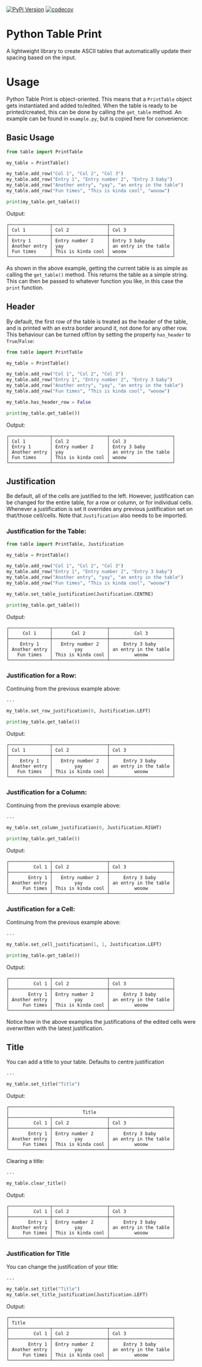 [![PyPi Version](https://img.shields.io/badge/dynamic/toml?url=https%3A%2F%2Fraw.githubusercontent.com%2FZandwhich%2FPython-Table-Print%2Fmaster%2Fpyproject.toml&query=project.version&label=version&color=bright%20green
)](https://pypi.org/project/python-table-print/) [![codecov](https://img.shields.io/codecov/c/github/Zandwhich/Python-Table-Print?logo=codecov)](https://app.codecov.io/github/Zandwhich/Python-Table-Print)

# Python Table Print
A lightweight library to create ASCII tables that automaticallly update their spacing based on the input.

# Usage

Python Table Print is object-oriented. This means that a `PrintTable` object gets instantiated and added to/edited. When the table is ready to be printed/created, this can be done by calling the `get_table` method. An example can be found in `example.py`, but is copied here for convenience:

## Basic Usage

```python
from table import PrintTable

my_table = PrintTable()

my_table.add_row("Col 1", "Col 2", "Col 3")
my_table.add_row("Entry 1", "Entry number 2", "Entry 3 baby")
my_table.add_row("Another entry", "yay", "an entry in the table")
my_table.add_row("Fun times", "This is kinda cool", "wooow")

print(my_table.get_table())
```

Output:
```
┌───────────────┬────────────────────┬───────────────────────┐
│ Col 1         │ Col 2              │ Col 3                 │
├───────────────┼────────────────────┼───────────────────────┤
│ Entry 1       │ Entry number 2     │ Entry 3 baby          │
│ Another entry │ yay                │ an entry in the table │
│ Fun times     │ This is kinda cool │ wooow                 │
└───────────────┴────────────────────┴───────────────────────┘
```

As shown in the above example, getting the current table is as simple as calling the `get_table()` method. This returns the table as a simple string. This can then be passed to whatever function you like, in this case the `print` function.

## Header

By default, the first row of the table is treated as the header of the table, and is printed with an extra border around it, not done for any other row. This behaviour can be turned off/on by setting the property `has_header` to `True`/`False`:

```python
from table import PrintTable

my_table = PrintTable()

my_table.add_row("Col 1", "Col 2", "Col 3")
my_table.add_row("Entry 1", "Entry number 2", "Entry 3 baby")
my_table.add_row("Another entry", "yay", "an entry in the table")
my_table.add_row("Fun times", "This is kinda cool", "wooow")

my_table.has_header_row = False

print(my_table.get_table())
```

Output:
```
┌───────────────┬────────────────────┬───────────────────────┐
│ Col 1         │ Col 2              │ Col 3                 │
│ Entry 1       │ Entry number 2     │ Entry 3 baby          │
│ Another entry │ yay                │ an entry in the table │
│ Fun times     │ This is kinda cool │ wooow                 │
└───────────────┴────────────────────┴───────────────────────┘
```

## Justification

Be default, all of the cells are justified to the left. However, justification can be changed for the entire table, for a row or column, or for individual cells. Whenever a justification is set it overrides any previous justification set on that/those cell/cells. Note that `Justification` also needs to be imported.

### Justification for the Table:

```python
from table import PrintTable, Justification

my_table = PrintTable()

my_table.add_row("Col 1", "Col 2", "Col 3")
my_table.add_row("Entry 1", "Entry number 2", "Entry 3 baby")
my_table.add_row("Another entry", "yay", "an entry in the table")
my_table.add_row("Fun times", "This is kinda cool", "wooow")

my_table.set_table_justification(Justification.CENTRE)

print(my_table.get_table())
```

Output:
```
┌───────────────┬────────────────────┬───────────────────────┐
│     Col 1     │       Col 2        │         Col 3         │
├───────────────┼────────────────────┼───────────────────────┤
│    Entry 1    │   Entry number 2   │     Entry 3 baby      │
│ Another entry │        yay         │ an entry in the table │
│   Fun times   │ This is kinda cool │         wooow         │
└───────────────┴────────────────────┴───────────────────────┘
```

### Justification for a Row:

Continuing from the previous example above:
```python
...

my_table.set_row_justification(0, Justification.LEFT)

print(my_table.get_table())
```

Output:
```
┌───────────────┬────────────────────┬───────────────────────┐
│ Col 1         │ Col 2              │ Col 3                 │
├───────────────┼────────────────────┼───────────────────────┤
│    Entry 1    │   Entry number 2   │     Entry 3 baby      │
│ Another entry │        yay         │ an entry in the table │
│   Fun times   │ This is kinda cool │         wooow         │
└───────────────┴────────────────────┴───────────────────────┘
```

### Justification for a Column:

Continuing from the previous example above:
```python
...

my_table.set_column_justification(0, Justification.RIGHT)

print(my_table.get_table())
```

Output:
```
┌───────────────┬────────────────────┬───────────────────────┐
│         Col 1 │ Col 2              │ Col 3                 │
├───────────────┼────────────────────┼───────────────────────┤
│       Entry 1 │   Entry number 2   │     Entry 3 baby      │
│ Another entry │        yay         │ an entry in the table │
│     Fun times │ This is kinda cool │         wooow         │
└───────────────┴────────────────────┴───────────────────────┘
```

### Justification for a Cell:

Continuing from the previous example above:
```python
...

my_table.set_cell_justification(1, 1, Justification.LEFT)

print(my_table.get_table())
```

Output:
```
┌───────────────┬────────────────────┬───────────────────────┐
│         Col 1 │ Col 2              │ Col 3                 │
├───────────────┼────────────────────┼───────────────────────┤
│       Entry 1 │ Entry number 2     │     Entry 3 baby      │
│ Another entry │        yay         │ an entry in the table │
│     Fun times │ This is kinda cool │         wooow         │
└───────────────┴────────────────────┴───────────────────────┘
```

Notice how in the above examples the justifications of the edited cells were overwritten with the latest justification.

## Title

You can add a title to your table. Defaults to centre justification

```python
...

my_table.set_title("Title")
```

Output:
```
┌────────────────────────────────────────────────────────────┐
│                           Title                            │
├───────────────┬────────────────────┬───────────────────────┤
│         Col 1 │ Col 2              │ Col 3                 │
├───────────────┼────────────────────┼───────────────────────┤
│       Entry 1 │ Entry number 2     │     Entry 3 baby      │
│ Another entry │        yay         │ an entry in the table │
│     Fun times │ This is kinda cool │         wooow         │
└───────────────┴────────────────────┴───────────────────────┘
```

Clearing a title:

```python
...

my_table.clear_title()
```

Output:
```
┌───────────────┬────────────────────┬───────────────────────┐
│         Col 1 │ Col 2              │ Col 3                 │
├───────────────┼────────────────────┼───────────────────────┤
│       Entry 1 │ Entry number 2     │     Entry 3 baby      │
│ Another entry │        yay         │ an entry in the table │
│     Fun times │ This is kinda cool │         wooow         │
└───────────────┴────────────────────┴───────────────────────┘
```

### Justification for Title

You can change the justification of your title:

```python
...

my_table.set_title("Title")
my_table.set_title_justification(Justification.LEFT)
```

Output:
```
┌────────────────────────────────────────────────────────────┐
│ Title                                                      │
├───────────────┬────────────────────┬───────────────────────┤
│         Col 1 │ Col 2              │ Col 3                 │
├───────────────┼────────────────────┼───────────────────────┤
│       Entry 1 │ Entry number 2     │     Entry 3 baby      │
│ Another entry │        yay         │ an entry in the table │
│     Fun times │ This is kinda cool │         wooow         │
└───────────────┴────────────────────┴───────────────────────┘
```
